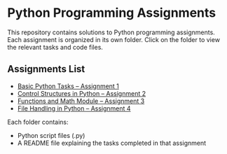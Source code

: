 # Python Programming Assignments

This repository contains solutions to Python programming assignments. Each assignment is organized in its own folder. Click on the folder to view the relevant tasks and code files.

## Assignments List

- [Basic Python Tasks – Assignment 1](./Basic%20Python%20Tasks%20–%20Assignment%201)
- [Control Structures in Python – Assignment 2](./Control%20Structures%20in%20Python%20–%20Assignment%202)
- [Functions and Math Module – Assignment 3]()
- [File Handling in Python – Assignment 4]()

Each folder contains:
- Python script files (.py)
- A README file explaining the tasks completed in that assignment
